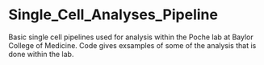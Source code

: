 # Single_Cell_Analyses_Pipeline
Basic single cell pipelines used for analysis within the Poche lab at Baylor College of Medicine. Code gives exsamples of some of the analysis that is done within the lab. 
